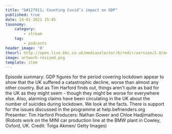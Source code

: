 ```yaml
---
title: "&#127911; Counting Covid’s impact on GDP"
published: true
date: 24-01-2021 15:45
taxonomy:
    category:
        - stream
    tag:
        - podcasts
header_image: '0'
theurl: http://open.live.bbc.co.uk/mediaselector/6/redir/version/2.0/mediaset/audio-nondrm-download/proto/http/vpid/p094vbv4.mp3
image: artwork-resized.png
template: item
--- 
```

Episode summary: GDP figures for the period covering lockdown appear to show that the UK suffered a catastrophic decline, worse than almost any other country. But as Tim Harford finds out, things aren’t quite as bad for the UK as they might seem - though they might be worse for everywhere else. Also, alarming claims have been circulating in the UK about the number of suicides during lockdown. We look at the facts. There is support for the issues discussed in the programme at help.befrienders.org Presenter: Tim Harford Producers: Nathan Gower and Chloe Hadjimatheou (Robots work on the MINI car production line at the BMW plant in Cowley, Oxford, UK. Credit: Tolga Akmen/ Getty Images)
